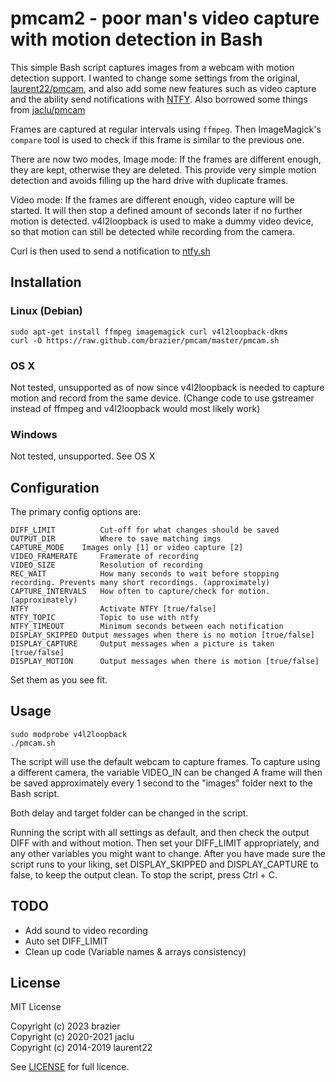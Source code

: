 # pmcam2 - poor man's video capture with motion detection in Bash

This simple Bash script captures images from a webcam with motion detection support. I wanted to change some settings from the original, [laurent22/pmcam](https://github.com/jaclu/pmcam), and also add some new features such as video capture and the ability send notifications with [NTFY](https://ntfy.sh). Also borrowed some things from [jaclu/pmcam](https://github.com/jaclu/pmcam)

Frames are captured at regular intervals using `ffmpeg`. Then ImageMagick's `compare` tool is used to check if this frame is similar to the previous one.

There are now two modes, 
Image mode: If the frames are different enough, they are kept, otherwise they are deleted. This provide very simple motion detection and avoids filling up the hard drive with duplicate frames.

Video mode: If the frames are different enough, video capture will be started. It will then stop a defined amount of seconds later if no further motion is detected.
v4l2loopback is used to make a dummy video device, so that motion can still be detected while recording from the camera.

Curl is then used to send a notification to [ntfy.sh](https://ntfy.sh)

## Installation

### Linux (Debian)

	sudo apt-get install ffmpeg imagemagick curl v4l2loopback-dkms
	curl -O https://raw.github.com/brazier/pmcam/master/pmcam.sh

### OS X

Not tested, unsupported as of now since v4l2loopback is needed to capture motion and record from the same device.
(Change code to use gstreamer instead of ffmpeg and v4l2loopback would most likely work)

### Windows

Not tested, unsupported. See OS X


## Configuration

The primary config options are:

    DIFF_LIMIT          Cut-off for what changes should be saved
    OUTPUT_DIR          Where to save matching imgs
    CAPTURE_MODE	Images only [1] or video capture [2]
    VIDEO_FRAMERATE     Framerate of recording
    VIDEO_SIZE          Resolution of recording
    REC_WAIT            How many seconds to wait before stopping recording. Prevents many short recordings. (approximately)
    CAPTURE_INTERVALS	How often to capture/check for motion. (approximately)
    NTFY                Activate NTFY [true/false]
    NTFY_TOPIC          Topic to use with ntfy
    NTFY_TIMEOUT        Minimum seconds between each notification
    DISPLAY_SKIPPED	Output messages when there is no motion [true/false]
    DISPLAY_CAPTURE     Output messages when a picture is taken [true/false]
    DISPLAY_MOTION      Output messages when there is motion [true/false]

Set them as you see fit.

## Usage

	sudo modprobe v4l2loopback
	./pmcam.sh

The script will use the default webcam to capture frames. To capture using a different camera, the variable VIDEO_IN can be changed
A frame will then be saved approximately every 1 second to the "images" folder next to the Bash script. 

Both delay and target folder can be changed in the script.

Running the script with all settings as default, and then check the output DIFF with and without motion. Then set your DIFF_LIMIT appropriately, and any other variables you might want to change.
After you have made sure the script runs to your liking, set DISPLAY_SKIPPED and DISPLAY_CAPTURE to false, to keep the output clean.
To stop the script, press Ctrl + C.

## TODO

* Add sound to video recording
* Auto set DIFF_LIMIT
* Clean up code (Variable names & arrays consistency)
  
## License

MIT License

Copyright (c) 2023 brazier  
Copyright (c) 2020-2021 jaclu  
Copyright (c) 2014-2019 laurent22  

See [LICENSE](LICENSE.md) for full licence.
